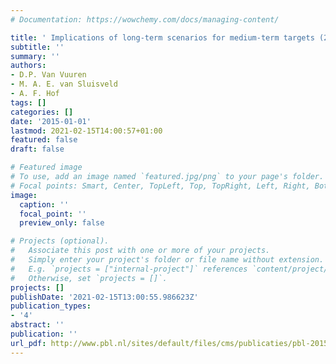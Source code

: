 ```yaml
---
# Documentation: https://wowchemy.com/docs/managing-content/

title: ' Implications of long-term scenarios for medium-term targets (2050)'
subtitle: ''
summary: ''
authors:
- D.P. Van Vuuren
- M. A. E. van Sluisveld
- A. F. Hof
tags: []
categories: []
date: '2015-01-01'
lastmod: 2021-02-15T14:00:57+01:00
featured: false
draft: false

# Featured image
# To use, add an image named `featured.jpg/png` to your page's folder.
# Focal points: Smart, Center, TopLeft, Top, TopRight, Left, Right, BottomLeft, Bottom, BottomRight.
image:
  caption: ''
  focal_point: ''
  preview_only: false

# Projects (optional).
#   Associate this post with one or more of your projects.
#   Simply enter your project's folder or file name without extension.
#   E.g. `projects = ["internal-project"]` references `content/project/deep-learning/index.md`.
#   Otherwise, set `projects = []`.
projects: []
publishDate: '2021-02-15T13:00:55.986623Z'
publication_types:
- '4'
abstract: ''
publication: ''
url_pdf: http://www.pbl.nl/sites/default/files/cms/publicaties/pbl-2015-implications-for-long-term-scenarios-for-medium-term-targets-2050_01871.pdf
---
```

